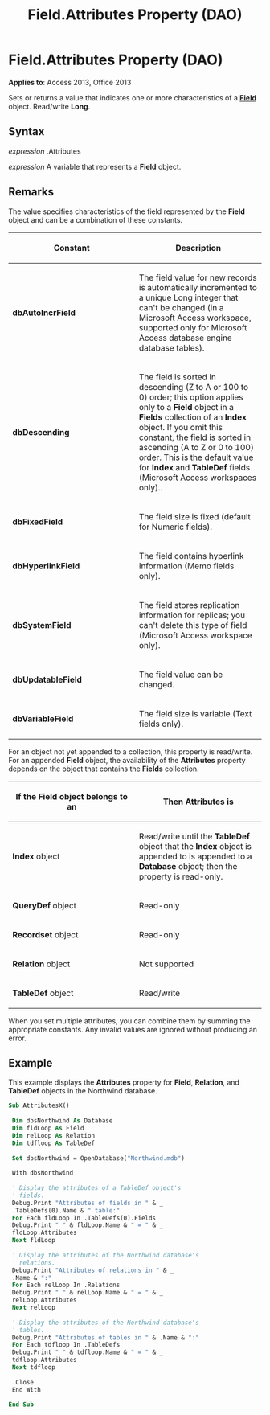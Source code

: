 ﻿---
title: Field.Attributes Property (DAO)
TOCTitle: Attributes Property
ms:assetid: 8e6f6afb-1a89-7315-c129-cf7ff19e0ca9
ms:mtpsurl: https://msdn.microsoft.com/library/Ff197380(v=office.15)
ms:contentKeyID: 48546287
ms.date: 09/18/2015
mtps_version: v=office.15
---

# Field.Attributes Property (DAO)


**Applies to**: Access 2013, Office 2013


Sets or returns a value that indicates one or more characteristics of a **[Field](field-object-dao.md)** object. Read/write **Long**.

## Syntax

*expression* .Attributes

*expression* A variable that represents a **Field** object.

## Remarks

The value specifies characteristics of the field represented by the **Field** object and can be a combination of these constants.

<table>
<colgroup>
<col style="width: 50%" />
<col style="width: 50%" />
</colgroup>
<thead>
<tr class="header">
<th><p>Constant</p></th>
<th><p>Description</p></th>
</tr>
</thead>
<tbody>
<tr class="odd">
<td><p><strong>dbAutoIncrField</strong></p></td>
<td><p>The field value for new records is automatically incremented to a unique Long integer that can't be changed (in a Microsoft Access workspace, supported only for Microsoft Access database engine database tables).</p></td>
</tr>
<tr class="even">
<td><p><strong>dbDescending</strong></p></td>
<td><p>The field is sorted in descending (Z to A or 100 to 0) order; this option applies only to a <strong>Field</strong> object in a <strong>Fields</strong> collection of an <strong>Index</strong> object. If you omit this constant, the field is sorted in ascending (A to Z or 0 to 100) order. This is the default value for <strong>Index</strong> and <strong>TableDef</strong> fields (Microsoft Access workspaces only)..</p></td>
</tr>
<tr class="odd">
<td><p><strong>dbFixedField</strong></p></td>
<td><p>The field size is fixed (default for Numeric fields).</p></td>
</tr>
<tr class="even">
<td><p><strong>dbHyperlinkField</strong></p></td>
<td><p>The field contains hyperlink information (Memo fields only).</p></td>
</tr>
<tr class="odd">
<td><p><strong>dbSystemField</strong></p></td>
<td><p>The field stores replication information for replicas; you can't delete this type of field (Microsoft Access workspace only).</p></td>
</tr>
<tr class="even">
<td><p><strong>dbUpdatableField</strong></p></td>
<td><p>The field value can be changed.</p></td>
</tr>
<tr class="odd">
<td><p><strong>dbVariableField</strong></p></td>
<td><p>The field size is variable (Text fields only).</p></td>
</tr>
</tbody>
</table>


For an object not yet appended to a collection, this property is read/write. For an appended **Field** object, the availability of the **Attributes** property depends on the object that contains the **Fields** collection.

<table>
<colgroup>
<col style="width: 50%" />
<col style="width: 50%" />
</colgroup>
<thead>
<tr class="header">
<th><p>If the Field object belongs to an</p></th>
<th><p>Then Attributes is</p></th>
</tr>
</thead>
<tbody>
<tr class="odd">
<td><p><strong>Index</strong> object</p></td>
<td><p>Read/write until the <strong>TableDef</strong> object that the <strong>Index</strong> object is appended to is appended to a <strong>Database</strong> object; then the property is read-only.</p></td>
</tr>
<tr class="even">
<td><p><strong>QueryDef</strong> object</p></td>
<td><p>Read-only</p></td>
</tr>
<tr class="odd">
<td><p><strong>Recordset</strong> object</p></td>
<td><p>Read-only</p></td>
</tr>
<tr class="even">
<td><p><strong>Relation</strong> object</p></td>
<td><p>Not supported</p></td>
</tr>
<tr class="odd">
<td><p><strong>TableDef</strong> object</p></td>
<td><p>Read/write</p></td>
</tr>
</tbody>
</table>


When you set multiple attributes, you can combine them by summing the appropriate constants. Any invalid values are ignored without producing an error.

## Example

This example displays the **Attributes** property for **Field**, **Relation**, and **TableDef** objects in the Northwind database.

```vb 
Sub AttributesX() 
 
 Dim dbsNorthwind As Database 
 Dim fldLoop As Field 
 Dim relLoop As Relation 
 Dim tdfloop As TableDef 
 
 Set dbsNorthwind = OpenDatabase("Northwind.mdb") 
 
 With dbsNorthwind 
 
 ' Display the attributes of a TableDef object's 
 ' fields. 
 Debug.Print "Attributes of fields in " & _ 
 .TableDefs(0).Name & " table:" 
 For Each fldLoop In .TableDefs(0).Fields 
 Debug.Print " " & fldLoop.Name & " = " & _ 
 fldLoop.Attributes 
 Next fldLoop 
 
 ' Display the attributes of the Northwind database's 
 ' relations. 
 Debug.Print "Attributes of relations in " & _ 
 .Name & ":" 
 For Each relLoop In .Relations 
 Debug.Print " " & relLoop.Name & " = " & _ 
 relLoop.Attributes 
 Next relLoop 
 
 ' Display the attributes of the Northwind database's 
 ' tables. 
 Debug.Print "Attributes of tables in " & .Name & ":" 
 For Each tdfloop In .TableDefs 
 Debug.Print " " & tdfloop.Name & " = " & _ 
 tdfloop.Attributes 
 Next tdfloop 
 
 .Close 
 End With 
 
End Sub 
 
```

